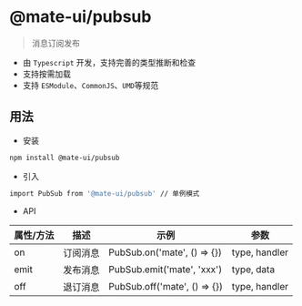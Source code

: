 # @mate-ui/pubsub

> 消息订阅发布

- 由 `Typescript` 开发，支持完善的类型推断和检查
- 支持按需加载
- 支持 `ESModule`、`CommonJS`、`UMD`等规范

## 用法
- 安装
```sh
npm install @mate-ui/pubsub
```
- 引入
```sh
import PubSub from '@mate-ui/pubsub' // 单例模式
```
- API

|  属性/方法  | 描述 | 示例 | 参数 |
| ---------- | ---------- | ---------- | ---------- |
| on | 订阅消息 | PubSub.on('mate', () => {}) | type, handler |
| emit | 发布消息 | PubSub.emit('mate', 'xxx') | type, data |
| off | 退订消息 | PubSub.off('mate', () => {}) | type, handler |

